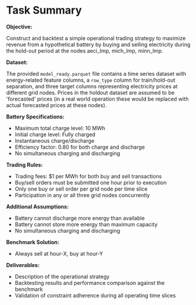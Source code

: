 # Task Summary

**Objective:**

Construct and backtest a simple operational trading strategy to maximize revenue from a hypothetical battery by buying and selling electricity during the hold-out period at the nodes aeci_lmp, mich_lmp, minn_lmp.

**Dataset:**

The provided `model_ready.parquet` file contains a time series dataset with energy-related feature columns, a `row_type` column for train/hold-out separation, and three target columns representing electricity prices at different grid nodes.  Prices in the holdout dataset are assumed to be 'forecasted' prices (in a real world operation these would be replaced with actual forecasted prices at these nodes).

**Battery Specifications:**

- Maximum total charge level: 10 MWh
- Initial charge level: Fully charged
- Instantaneous charge/discharge
- Efficiency factor: 0.80 for both charge and discharge
- No simultaneous charging and discharging

**Trading Rules:**

- Trading fees: $1 per MWh for both buy and sell transactions
- Buy/sell orders must be submitted one hour prior to execution
- Only one buy or sell order per grid node per time slice
- Participation in any or all three grid nodes concurrently

**Additional Assumptions:**

- Battery cannot discharge more energy than available
- Battery cannot store more energy than maximum capacity
- No simultaneous charging and discharging

**Benchmark Solution:**

- Always sell at hour-X, buy at hour-Y

**Deliverables:**

- Description of the operational strategy
- Backtesting results and performance comparison against the benchmark
- Validation of constraint adherence during all operating time slices
